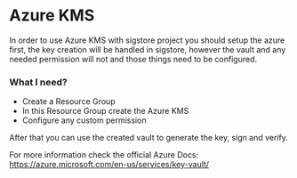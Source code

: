 # Azure KMS

In order to use Azure KMS with sigstore project you should setup the azure first, the key creation
will be handled in sigstore, however the vault and any needed permission will not and those things need to be configured.

### What I need?

- Create a Resource Group
- In this Resource Group create the Azure KMS
- Configure any custom permission

After that you can use the created vault to generate the key, sign and verify.

For more information check the official Azure Docs: https://azure.microsoft.com/en-us/services/key-vault/
